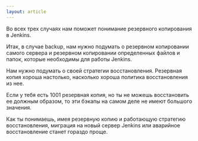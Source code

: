 ```yaml
---
layout: article
---
```

Во всех трех случаях нам поможет понимание резервного копирования в Jenkins.

Итак, в случае backup, нам нужно подумать о резервном копировании самого сервера и резервном копировании определенных файлов и папок, которые необходимы для работы Jenkins.

Нам нужно подумать о своей стратегии восстановления. Резервная копия хороша настолько, насколько хороша политика восстановления из нее.

Если у тебя есть 1001 резервная копия, но ты не можешь восстановить ее должным образом, то эти бэкапы на самом деле не имеют большого значения.

Как ты понимаешь, имея резервную копию и работающую стратегию восстановления, миграция на новый сервер Jenkins или аварийное восстановление станет гораздо проще.
